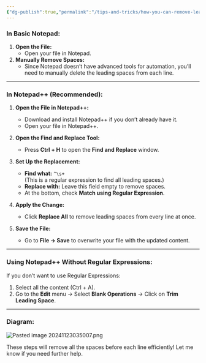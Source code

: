 ```yaml
---
{"dg-publish":true,"permalink":"/tips-and-tricks/how-you-can-remove-leading-spaces-from-each-line-in-notepad-or-notepad/","noteIcon":"","created":"2024-11-23T03:24:06.442+05:30","updated":"2024-11-23T03:51:20.698+05:30"}
---
```


### **In Basic Notepad:**

1. **Open the File:**
    - Open your file in Notepad.
2. **Manually Remove Spaces:**
    - Since Notepad doesn’t have advanced tools for automation, you’ll need to manually delete the leading spaces from each line.

---

### **In Notepad++ (Recommended):**

1. **Open the File in Notepad++:**
    
    - Download and install Notepad++ if you don’t already have it.
    - Open your file in Notepad++.
2. **Open the Find and Replace Tool:**
    
    - Press **Ctrl + H** to open the **Find and Replace** window.
3. **Set Up the Replacement:**
    
    - **Find what:** `^\s+`  
        (This is a regular expression to find all leading spaces.)
    - **Replace with:** Leave this field empty to remove spaces.
    - At the bottom, check **Match using Regular Expression**.
4. **Apply the Change:**
    
    - Click **Replace All** to remove leading spaces from every line at once.
5. **Save the File:**
    
    - Go to **File → Save** to overwrite your file with the updated content.

---

### **Using Notepad++ Without Regular Expressions:**

If you don’t want to use Regular Expressions:

1. Select all the content (Ctrl + A).
2. Go to the **Edit** menu → Select **Blank Operations** → Click on **Trim Leading Space**.

---

### **Diagram:**


![Pasted image 20241123035007.png](/img/user/Assets/img/Pasted%20image%2020241123035007.png)

These steps will remove all the spaces before each line efficiently! Let me know if you need further help.